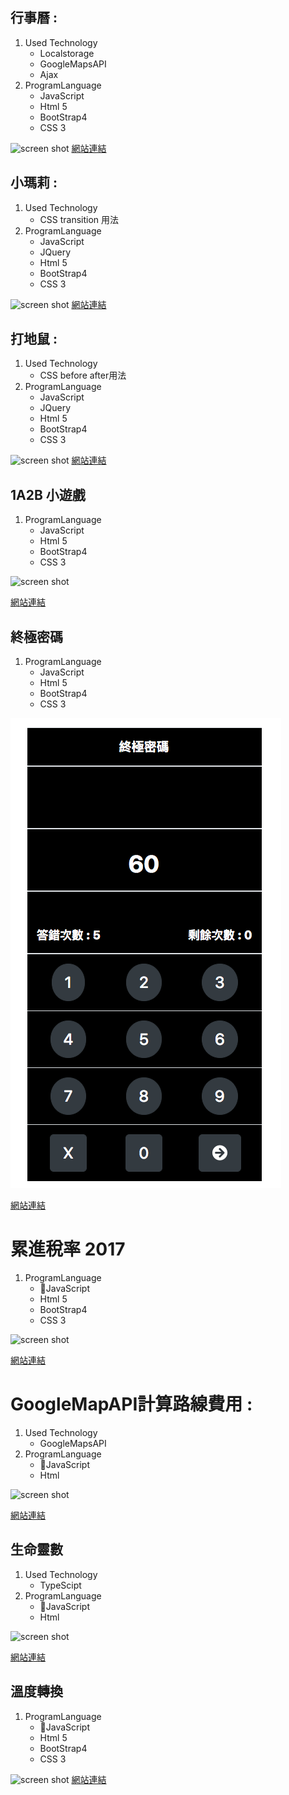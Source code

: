 ## 行事曆 : ##
1.  Used Technology
    * Localstorage
    * GoogleMapsAPI
    * Ajax
2.  ProgramLanguage
    * JavaScript
    * Html 5
    * BootStrap4
    * CSS 3

![screen shot](https://raw.githubusercontent.com/OsbornOuO/BuildSchool-JS/master/ReadmeImage/%E6%9C%88%E6%9B%86.png)
[網站連結](https://osborn.azurewebsites.net/%E6%98%A5%E5%81%87%E4%BD%9C%E6%A5%AD/%E6%9C%88%E6%9B%86/)

## 小瑪莉 : ##
1.  Used Technology
    * CSS transition 用法
2.  ProgramLanguage
    * JavaScript
    * JQuery
    * Html 5
    * BootStrap4
    * CSS 3

![screen shot](https://raw.githubusercontent.com/OsbornOuO/BuildSchool-JS/master/ReadmeImage/%E5%B0%8F%E7%91%AA%E8%8E%89.png)
[網站連結](https://osborn.azurewebsites.net/%E7%AC%AC%E4%B8%80%E6%AC%A1%E9%BB%91%E5%AE%A2%E6%9D%BE/777)
## 打地鼠 : #
1. Used Technology
    * CSS before after用法
2. ProgramLanguage
    * JavaScript
    * JQuery
    * Html 5
    * BootStrap4
    * CSS 3

![screen shot](https://github.com/OsbornOuO/BuildSchool-JS/blob/master/ReadmeImage/%E6%89%93%E5%9C%B0%E9%BC%A0.png?raw=true)
[網站連結](https://osborn.azurewebsites.net/%E7%AC%AC%E4%B8%80%E6%AC%A1%E9%BB%91%E5%AE%A2%E6%9D%BE/%E6%89%93%E5%9C%B0%E9%BC%A0/)

## 1A2B 小遊戲 ##
1. ProgramLanguage
    * JavaScript
    * Html 5
    * BootStrap4
    * CSS 3

![screen shot](https://github.com/OsbornOuO/BuildSchool-Front-End/blob/master/ReadmeImage/1A2B.png)

[網站連結](http://osborn.azurewebsites.net/JS%E4%BD%9C%E6%A5%AD/%E7%8C%9C%E6%95%B8%E5%AD%97/)

## 終極密碼 ##
1. ProgramLanguage
    * JavaScript
    * Html 5
    * BootStrap4
    * CSS 3

![screen shot](https://github.com/OsbornOuO/BuildSchool-Front-End/blob/master/ReadmeImage/%E7%B5%82%E6%A5%B5%E5%AF%86%E7%A2%BC.png)

[網站連結](http://osborn.azurewebsites.net/JS%E4%BD%9C%E6%A5%AD/%E7%B5%82%E6%A5%B5%E5%AF%86%E7%A2%BC/)


# 累進稅率 2017 #
1. ProgramLanguage
    * JavaScript
    * Html 5
    * BootStrap4
    * CSS 3

![screen shot](https://github.com/OsbornOuO/BuildSchool-Front-End/blob/master/ReadmeImage/%E7%B4%AF%E9%80%B2%E7%A8%85%E7%8E%87.png)

[網站連結](http://osborn.azurewebsites.net/JS%E4%BD%9C%E6%A5%AD/%E7%B4%AF%E9%80%B2%E7%A8%85%E7%8E%87/)

# GoogleMapAPI計算路線費用 : #
1. Used Technology
    * GoogleMapsAPI
2. ProgramLanguage
    * JavaScript
    * Html

![screen shot](https://github.com/OsbornOuO/BuildSchool-JS/blob/master/ReadmeImage/GoogleMapAPI%E8%A8%88%E7%AE%97%E8%BB%8A%E8%B2%BB.png)

[網站連結](https://osborn.azurewebsites.net/%E6%98%A5%E5%81%87%E4%BD%9C%E6%A5%AD/GoogleMapAPI%E8%A8%88%E7%AE%97%E8%BB%8A%E8%B2%BB/)

## 生命靈數 ##
1. Used Technology
    * TypeScipt 
2. ProgramLanguage
    * JavaScript
    * Html

![screen shot](https://github.com/OsbornOuO/BuildSchool-JS/blob/master/ReadmeImage/%E7%94%9F%E5%91%BD%E9%9D%88%E6%95%B8.JPG)

[網站連結](http://osborn.azurewebsites.net/typescript/%E7%94%9F%E5%91%BD%E9%9D%88%E6%95%B8/)

## 溫度轉換 ##
1. ProgramLanguage
    * JavaScript
    * Html 5
    * BootStrap4
    * CSS 3

![screen shot](https://github.com/OsbornOuO/BuildSchool-Front-End/blob/master/ReadmeImage/%E6%BA%AB%E5%BA%A6%E8%BD%89%E6%8F%9B.png)
[網站連結](http://osborn.azurewebsites.net/JS%E4%BD%9C%E6%A5%AD/%E6%BA%AB%E5%BA%A6%E8%BD%89%E6%8F%9B/)
